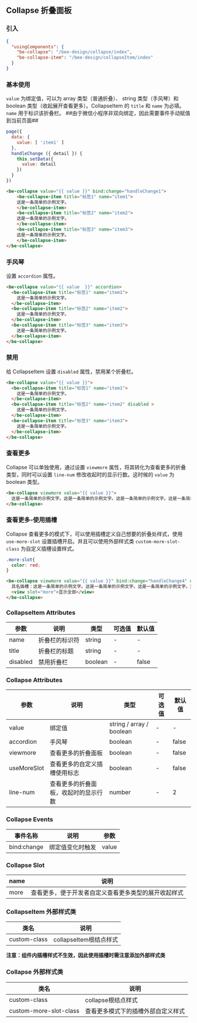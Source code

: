 ## Collapse 折叠面板

### 引入

```json
{
  "usingComponents": {
    "be-collapse": "/bee-design/collapse/index",
    "be-collapse-item": "/bee-design/collapseItem/index"
  }
}
```

### 基本使用

`value` 为绑定值，可以为 array 类型（普通折叠）、 string 类型（手风琴）和 boolean 类型（收起展开查看更多）。CollapseItem 的 `title` 和 `name` 为必填。`name` 用于标识该折叠栏。
##由于微信小程序非双向绑定，因此需要事件手动赋值到当前页面##
```javascript
page({
  data: {
    value: [ 'item1' ]
  },
  handleChange ({ detail }) {
    this.setData({
      value: detail
    })
  }
})
```
```html
<be-collapse value="{{ value }}" bind:change="handleChange1">
    <be-collapse-item title="标签1" name="item1">
    这是一条简单的示例文字。
    </be-collapse-item>
    <be-collapse-item title="标签2" name="item2">
    这是一条简单的示例文字。
    </be-collapse-item>
    <be-collapse-item title="标签3" name="item3">
    这是一条简单的示例文字。
    </be-collapse-item>
</be-collapse>
```

### 手风琴

设置 `accordion` 属性。

```html
<be-collapse value="{{ value  }}" accordion>
  <be-collapse-item title="标签1" name="item1">
    这是一条简单的示例文字。
  </be-collapse-item>
  <be-collapse-item title="标签2" name="item2">
    这是一条简单的示例文字。
  </be-collapse-item>
  <be-collapse-item title="标签3" name="item3">
    这是一条简单的示例文字。
  </be-collapse-item>
</be-collapse>
```

### 禁用

给 CollapseItem 设置 `disabled` 属性，禁用某个折叠栏。

```html
<be-collapse value="{{ value }}">
  <be-collapse-item title="标签1" name="item1">
    这是一条简单的示例文字。
  </be-collapse-item>
  <be-collapse-item title="标签2" name="item2" disabled >
    这是一条简单的示例文字。
  </be-collapse-item>
  <be-collapse-item title="标签3" name="item3">
    这是一条简单的示例文字。
  </be-collapse-item>
</be-collapse>
```

### 查看更多

Collapse 可以单独使用，通过设置 `viewmore` 属性，将其转化为查看更多的折叠类型，同时可以设置 `line-num` 修改收起时的显示行数。这时候的 `value` 为 boolean 类型。

```html
<be-collapse viewmore value="{{ value }}">
  这是一条简单的示例文字。这是一条简单的示例文字。这是一条简单的示例文字。这是一条简单的示例文字。这是一条简单的示例文字。这是一条简单的示例文字。这是一条简单的示例文字。这是一条简单的示例文字。
</be-collapse>
```
### 查看更多-使用插槽
Collapse 查看更多的模式下，可以使用插槽定义自己想要的折叠处样式，使用 `use-more-slot` 设置插槽开启。并且可以使用外部样式类 `custom-more-slot-class` 为自定义插槽设置样式。
```css
.more-slot{
  color: red;
}
```
```html
<be-collapse viewmore value="{{ value }}" bind:change="handleChange4" use-more-slot custom-more-slot-class="more-slot">
  具名插槽：这是一条简单的示例文字。这是一条简单的示例文字。这是一条简单的示例文字。这是一条简单的示例文字。这是一条简单的示例文字。这是一条简单的示例文字。这是一条简单的示例文字。这是一条简单的示例文字。
  <view slot="more">显示全部</view>
</be-collapse>
```
### CollapseItem Attributes

| 参数      | 说明                                 | 类型      | 可选值       | 默认值   |
|---------- |------------------------------------ |---------- |------------- |-------- |
| name | 折叠栏的标识符 | string | - | - |
| title | 折叠栏的标题 | string | - | - |
| disabled | 禁用折叠栏 | boolean | - | false |
### Collapse Attributes

| 参数      | 说明                                 | 类型      | 可选值       | 默认值   |
|---------- |------------------------------------ |---------- |------------- |-------- |
| value | 绑定值 | string / array / boolean | - | - |
| accordion | 手风琴 | boolean | - | false |
| viewmore | 查看更多的折叠面板 | boolean | - | false |
| useMoreSlot | 查看更多的自定义插槽使用标志 | boolean | - | false |
| line-num | 查看更多的折叠面板，收起时的显示行数 | number | - | 2 |

### Collapse Events

| 事件名称      | 说明                                 | 参数     |
|------------- |------------------------------------ |--------- |
| bind:change | 绑定值变化时触发 | value |

### Collapse Slot

| name      | 说明       |
|------------- |----------- |
| more | 查看更多，便于开发者自定义查看更多类型的展开收起样式 |ss

### CollapseItem 外部样式类
| 类名     | 说明                |
|---------|---------------------|
| custom-class | collapseItem根结点样式 |
**注意：组件内插槽样式不生效，因此使用插槽时需注意添加外部样式类**
### Collapse 外部样式类
| 类名     | 说明                |
|---------|---------------------|
| custom-class | collapse根结点样式 |
| custom-more-slot-class | 查看更多模式下的插槽外部自定义样式 |
